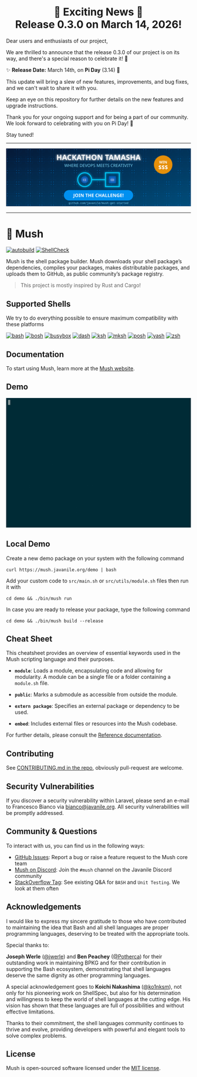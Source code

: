 <div align="center">

# 🎉 **Exciting News** 🎉<br>**Release 0.3.0 on March 14, 2026!** 

</div>

Dear users and enthusiasts of our project,

We are thrilled to announce that the release 0.3.0 of our project is on its way, and there's a special reason to celebrate it! 🚀

✨ **Release Date:** March 14th, on **Pi Day** (3.14) 🥳

This update will bring a slew of new features, improvements, and bug fixes, and we can't wait to share it with you.

Keep an eye on this repository for further details on the new features and upgrade instructions.

Thank you for your ongoing support and for being a part of our community. We look forward to celebrating with you on Pi Day! 🎈

Stay tuned!

---

<div align="center">


<a href="https://www.javanile.org/hackathon/">
<img src="https://raw.githubusercontent.com/javanile/hackathon/refs/heads/main/assets/images/devops-hackathon-banner.svg" />
</a>


</div>

---


# 🍄 Mush

[![autobuild](https://github.com/javanile/mush/actions/workflows/autobuild.yml/badge.svg)](https://github.com/javanile/mush/actions/workflows/autobuild.yml)
[![ShellCheck](https://github.com/javanile/mush/actions/workflows/shellcheck.yml/badge.svg)](https://github.com/javanile/mush/actions/workflows/shellcheck.yml)

Mush is the shell package builder. Mush downloads your shell package’s dependencies, compiles your packages, makes distributable packages, and uploads them to GitHub, as public community’s package registry.

> This project is mostly inspired by Rust and Cargo!

## Supported Shells

We try to do everything possible to ensure maximum compatibility with these platforms

[![bash](https://img.shields.io/badge/bash-&ge;2.03-lightgrey.svg?style=flat)](https://www.gnu.org/software/bash/)
[![bosh](https://img.shields.io/badge/bosh-&ge;2018%2F10%2F07-lightgrey.svg?style=flat)](http://schilytools.sourceforge.net/bosh.html)
[![busybox](https://img.shields.io/badge/busybox-&ge;1.20.0-lightgrey.svg?style=flat)](https://www.busybox.net/)
[![dash](https://img.shields.io/badge/dash-&ge;0.5.4-lightgrey.svg?style=flat)](http://gondor.apana.org.au/~herbert/dash/)
[![ksh](https://img.shields.io/badge/ksh-&ge;93s-lightgrey.svg?style=flat)](http://kornshell.org)
[![mksh](https://img.shields.io/badge/mksh-&ge;R28-lightgrey.svg?style=flat)](http://www.mirbsd.org/mksh.htm)
[![posh](https://img.shields.io/badge/posh-&ge;0.3.14-lightgrey.svg?style=flat)](https://salsa.debian.org/clint/posh)
[![yash](https://img.shields.io/badge/yash-&ge;2.29-lightgrey.svg?style=flat)](https://yash.osdn.jp/)
[![zsh](https://img.shields.io/badge/zsh-&ge;3.1.9-lightgrey.svg?style=flat)](https://www.zsh.org/)

## Documentation

To start using Mush, learn more at the [Mush website](https://mush.javanile.org).

## Demo

[![mush](https://raw.githubusercontent.com/francescobianco/ghostplay-demos/main/demos/mush/demo.gif)](https://raw.githubusercontent.com/francescobianco/ghostplay-demos/main/demos/mush/demo.gif)

## Local Demo

Create a new demo package on your system with the following command

```shell
curl https://mush.javanile.org/demo | bash
```

Add your custom code to `src/main.sh` or `src/utils/module.sh` files then run it with

```shell
cd demo && ./bin/mush run 
```

In case you are ready to release your package, type the following command

```shell
cd demo && ./bin/mush build --release
```

## Cheat Sheet

This cheatsheet provides an overview of essential keywords used in the Mush scripting language and their purposes.

- **`module`**: Loads a module, encapsulating code and allowing for modularity. A module can be a single file or a folder containing a `module.sh` file.

- **`public`**: Marks a submodule as accessible from outside the module.

- **`extern package`**: Specifies an external package or dependency to be used.

- **`embed`**: Includes external files or resources into the Mush codebase.

For further details, please consult the [Reference documentation](https://mush.javanile.org/reference/).


## Contributing

See [CONTRIBUTING.md in the repo](https://github.com/javanile/mush/blob/main/CONTRIBUTING.md), obviously pull-request are welcome.

## Security Vulnerabilities

If you discover a security vulnerability within Laravel, please send an e-mail to Francesco Bianco via bianco@javanile.org. All security vulnerabilities will be promptly addressed.

## Community & Questions

To interact with us, you can find us in the following ways:

- [GitHub Issues](https://github.com/javanile/mush/issues): Report a bug or raise a feature request to the Mush core team
- [Mush on Discord](https://discord.com/invite/SVx7JHjAcY): Join the `#mush` channel on the Javanile Discord community 
- [StackOverflow Tag](https://stackoverflow.com/questions/tagged/bash+unit-testing): See existing Q&A for `BASH` and `Unit Testing`. We look at them often

## Acknowledgements

I would like to express my sincere gratitude to those who have contributed to maintaining the idea that Bash and all shell languages are proper programming languages, deserving to be treated with the appropriate tools.

Special thanks to:

**Joseph Werle** ([@jwerle](https://github.com/jwerle)) and **Ben Peachey** ([@Potherca](https://github.com/Potherca)) for their outstanding work in maintaining BPKG and for their contribution in supporting the Bash ecosystem, demonstrating that shell languages deserve the same dignity as other programming languages.

A special acknowledgement goes to **Koichi Nakashima** ([@ko1nksm](https://github.com/ko1nksm)), not only for his pioneering work on ShellSpec, but also for his determination and willingness to keep the world of shell languages at the cutting edge. His vision has shown that these languages are full of possibilities and without effective limitations.

Thanks to their commitment, the shell languages community continues to thrive and evolve, providing developers with powerful and elegant tools to solve complex problems.

## License

Mush is open-sourced software licensed under the [MIT license](LICENSE.md).

